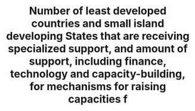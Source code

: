 ---
title: >-
  Number  of  least  developed  countries  and  small  island  developing  States  that  are  receiving  specialized  support,  and  amount  of  support,  including  finance,  technology  and  capacity-building,  for  mechanisms  for  raising  capacities  f
permalink: /13-b-1/
sdg_goal: 13
layout: indicator
indicator: 13.b.1
indicator_variable: null
graph: binary
graph_type_description: null
graph_status_notes: Posted
variable_description: null
variable_notes: null
un_designated_tier: '3'
un_custodial_agency: >-
  OHRLLS,  Regional  Commissions,  AOSIS,  SIDS,  Samoa  Pathway  (Partnering  Agencies:  UNISDR,  UNFCCC,  WMO)
target_id: 13.b
has_metadata: true
rationale_interpretation: >-
  As  the  effects  of  climate  change  are  becoming  more  evident  and  acute,  the  need  for  effective  climate  services  is  greater  than  ever  before.  Climate  services  underpin  climate  action  and  achieving  SDGs.  Nevertheless,  the  GFCS  High  level  Task  Force  had  identified  70  countries  that  do  not  yet  have  sufficient  capacities  to  develop  and  use  climate  services.  This  is  a  major  focus  of  the  GFCS.  This  indicator  contributes  and  supports  the  achievement  of  several  targets  such  as  1.5,  2.1,  6.1,  6.4,  6.5,  7.1,  9.1,  11.3,  11.5,  12.8,  13.1,  13.2,  14.2,  15.3.
goal_meta_link: 'http://unstats.un.org/sdgs/files/metadata-compilation/Metadata-Goal-13.pdf'
goal_meta_link_page: 14
indicator_name: >-
  Number  of  least  developed  countries  and  small  island  developing  States  that  are  receiving  specialized  support,  and  amount  of  support,  including  finance,  technology  and  capacity-building,  for  mechanisms  for  raising  capacities  f
target: >-
  Promote  mechanisms  for  raising  capacity  for  effective  climate  change-related  planning  and  management  in  least  developed  countries  and  small  island  developing  States,  including  focusing  on  women,  youth  and  local  and  marginalize
source_title: null
source_notes: null
published: true
source_agency_staff_name: Elan  Strait
source_agency_staff_email: Elan_P_Strait@nsc.eop.gov
source_agency_survey_dataset: National  Security  Council/Executive  Office  of  the  President  
indicator_definition: >-
  Number  of  LDCs  that  are  receiving  specialized  support  for  raising  capacities  for  effective  climate  change  related  planning  and  management,  including  focusing  on  women,  youth,  local  and  marginalized  communities
comments_and_limitations: >-
  The  United  States  is  not  an  LDC  or  a  SIDS,  although  we  prioritize  support  for  these  countries  in  the  provision  of  climate  related  support.
---